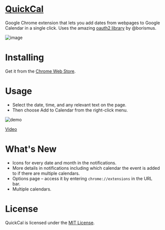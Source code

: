 [QuickCal](http://goo.gl/Xi5CPY)
========
Google Chrome extension that lets you add dates from webpages to Google Calendar in a single click. Uses the amazing [oauth2 library](https://github.com/borismus/oauth2-extensions) by @borismus.

![image](http://cl.ly/image/0q1x3x3x1y18/Screen%20Shot%202014-12-25%20at%207.20.04%20AM.png)

Installing
===
Get it from the [Chrome Web Store](http://goo.gl/Xi5CPY).

Usage
===
* Select the date, time, and any relevant text on the page.
* Then choose Add to Calendar from the right-click menu.

![demo](http://giant.gfycat.com/WeeklyDeliriousBlackmamba.gif)

[Video](https://www.youtube.com/watch?v=Xu9lpSpKsYE)

What's New
===
* Icons for every date and month in the notifications.
* More details in notifications including which calendar the event is added to if there are multiple calendars.
* Options page – access it by entering `chrome://extensions` in the URL bar.
* Multiple calendars.

License
===
QuickCal is licensed under the [MIT License](https://github.com/nishanths/QuickCal/blob/master/LICENSE).
